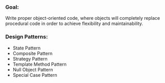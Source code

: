 ### Goal:
Write proper object-oriented code, where objects will completely replace procedural code in order to achieve flexibility and maintainability.

### Design Patterns:
- State Pattern
- Composite Pattern
- Strategy Pattern
- Template Method Pattern
- Null Object Pattern
- Special Case Pattern
